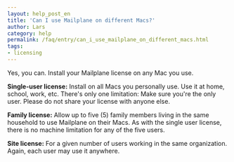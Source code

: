 ```yaml
---
layout: help_post_en
title: 'Can I use Mailplane on different Macs?'
author: Lars
category: help
permalink: /faq/entry/can_i_use_mailplane_on_different_macs.html
tags:
- licensing
---
```


Yes, you can. Install your Mailplane license on any Mac you use.

**Single-user license:** Install on all Macs you personally use. Use it at home, school, work, etc. There's only one limitation: Make sure you're the only user. Please do not share your license with anyone else.

**Family license:** Allow up to five (5) family members living in the same household to use Mailplane on their Macs. As with the single user license, there is no machine limitation for any of the five users.

**Site license:** For a given number of users working in the same organization. Again, each user may use it anywhere.